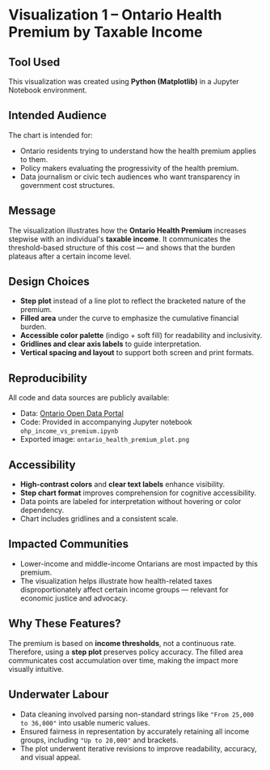 # Visualization 1 – Ontario Health Premium by Taxable Income

## Tool Used
This visualization was created using **Python (Matplotlib)** in a Jupyter Notebook environment.

## Intended Audience
The chart is intended for:
- Ontario residents trying to understand how the health premium applies to them.
- Policy makers evaluating the progressivity of the health premium.
- Data journalism or civic tech audiences who want transparency in government cost structures.

## Message
The visualization illustrates how the **Ontario Health Premium** increases stepwise with an individual's **taxable income**. It communicates the threshold-based structure of this cost — and shows that the burden plateaus after a certain income level.

## Design Choices
- **Step plot** instead of a line plot to reflect the bracketed nature of the premium.
- **Filled area** under the curve to emphasize the cumulative financial burden.
- **Accessible color palette** (indigo + soft fill) for readability and inclusivity.
- **Gridlines and clear axis labels** to guide interpretation.
- **Vertical spacing and layout** to support both screen and print formats.

## Reproducibility
All code and data sources are publicly available:
- Data: [Ontario Open Data Portal](https://data.ontario.ca/dataset/ontario-health-premium-rates)
- Code: Provided in accompanying Jupyter notebook `ohp_income_vs_premium.ipynb`
- Exported image: `ontario_health_premium_plot.png`

## Accessibility
- **High-contrast colors** and **clear text labels** enhance visibility.
- **Step chart format** improves comprehension for cognitive accessibility.
- Data points are labeled for interpretation without hovering or color dependency.
- Chart includes gridlines and a consistent scale.

## Impacted Communities
- Lower-income and middle-income Ontarians are most impacted by this premium.
- The visualization helps illustrate how health-related taxes disproportionately affect certain income groups — relevant for economic justice and advocacy.

## Why These Features?
The premium is based on **income thresholds**, not a continuous rate. Therefore, using a **step plot** preserves policy accuracy. The filled area communicates cost accumulation over time, making the impact more visually intuitive.

## Underwater Labour
- Data cleaning involved parsing non-standard strings like `"From 25,000 to 36,000"` into usable numeric values.
- Ensured fairness in representation by accurately retaining all income groups, including `"Up to 20,000"` and brackets.
- The plot underwent iterative revisions to improve readability, accuracy, and visual appeal.
